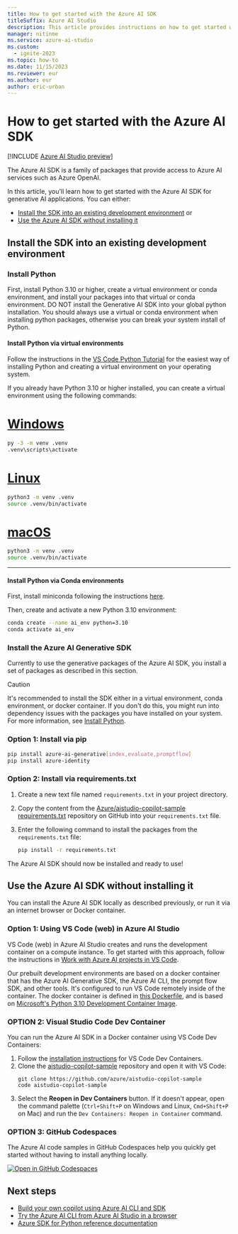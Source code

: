 ```yaml
---
title: How to get started with the Azure AI SDK
titleSuffix: Azure AI Studio
description: This article provides instructions on how to get started with the Azure AI SDK.
manager: nitinme
ms.service: azure-ai-studio
ms.custom:
  - ignite-2023
ms.topic: how-to
ms.date: 11/15/2023
ms.reviewer: eur
ms.author: eur
author: eric-urban
---
```


# How to get started with the Azure AI SDK

[!INCLUDE [Azure AI Studio preview](../includes/preview-ai-studio.md)]

The Azure AI SDK is a family of packages that provide access to Azure AI services such as Azure OpenAI. 

In this article, you'll learn how to get started with the Azure AI SDK for generative AI applications. You can either:
- [Install the SDK into an existing development environment](#install-the-sdk-into-an-existing-development-environment) or
- [Use the Azure AI SDK without installing it](#use-the-azure-ai-sdk-without-installing-it)

## Install the SDK into an existing development environment

### Install Python

First, install Python 3.10 or higher, create a virtual environment or conda environment, and install your packages into that virtual or conda environment. DO NOT install the Generative AI SDK into your global python installation. You should always use a virtual or conda environment when installing python packages, otherwise you can break your system install of Python.

#### Install Python via virtual environments

Follow the instructions in the [VS Code Python Tutorial](https://code.visualstudio.com/docs/python/python-tutorial#_install-a-python-interpreter) for the easiest way of installing Python and creating a virtual environment on your operating system.

If you already have Python 3.10 or higher installed, you can create a virtual environment using the following commands:

# [Windows](#tab/windows)

```bash
py -3 -m venv .venv
.venv\scripts\activate
```

# [Linux](#tab/linux)

```bash
python3 -m venv .venv
source .venv/bin/activate
```

# [macOS](#tab/macos)

```bash
python3 -m venv .venv
source .venv/bin/activate
```

---


#### Install Python via Conda environments

First, install miniconda following the instructions [here](https://docs.conda.io/en/latest/miniconda.html).

Then, create and activate a new Python 3.10 environment:

```bash
conda create --name ai_env python=3.10
conda activate ai_env
```

### Install the Azure AI Generative SDK

Currently to use the generative packages of the Azure AI SDK, you install a set of packages as described in this section. 

> [!CAUTION]
> It's recommended to install the SDK either in a virtual environment, conda environment, or docker container. If you don't do this, you might run into dependency issues with the packages you have installed on your system. For more information, see [Install Python](#install-python-via-virtual-environments).

### Option 1: Install via pip

```bash
pip install azure-ai-generative[index,evaluate,promptflow]
pip install azure-identity
```

### Option 2: Install via requirements.txt

1. Create a new text file named `requirements.txt` in your project directory.
1. Copy the content from the [Azure/aistudio-copilot-sample requirements.txt](https://github.com/Azure/aistudio-copilot-sample/blob/main/requirements.txt) repository on GitHub into your `requirements.txt` file.
1. Enter the following command to install the packages from the `requirements.txt` file:

    ```bash
    pip install -r requirements.txt
    ```

The Azure AI SDK should now be installed and ready to use!

## Use the Azure AI SDK without installing it

You can install the Azure AI SDK locally as described previously, or run it via an internet browser or Docker container. 

### Option 1: Using VS Code (web) in Azure AI Studio

VS Code (web) in Azure AI Studio creates and runs the development container on a compute instance. To get started with this approach, follow the instructions in [Work with Azure AI projects in VS Code](develop-in-vscode.md).

Our prebuilt development environments are based on a docker container that has the Azure AI Generative SDK, the Azure AI CLI, the prompt flow SDK, and other tools. It's configured to run VS Code remotely inside of the container. The docker container is defined in [this Dockerfile](https://github.com/Azure/aistudio-copilot-sample/blob/main/.devcontainer/Dockerfile), and is based on [Microsoft's Python 3.10 Development Container Image](https://mcr.microsoft.com/en-us/product/devcontainers/python/about). 

### OPTION 2: Visual Studio Code Dev Container

You can run the Azure AI SDK in a Docker container using VS Code Dev Containers:

1. Follow the [installation instructions](https://code.visualstudio.com/docs/devcontainers/containers#_installation) for VS Code Dev Containers.
1. Clone the [aistudio-copilot-sample](https://github.com/Azure/aistudio-copilot-sample) repository and open it with VS Code:
    ```
    git clone https://github.com/azure/aistudio-copilot-sample
    code aistudio-copilot-sample
    ```
1. Select the **Reopen in Dev Containers** button. If it doesn't appear, open the command palette (`Ctrl+Shift+P` on Windows and Linux, `Cmd+Shift+P` on Mac) and run the `Dev Containers: Reopen in Container` command.

### OPTION 3: GitHub Codespaces

The Azure AI code samples in GitHub Codespaces help you quickly get started without having to install anything locally.

[![Open in GitHub Codespaces](https://github.com/codespaces/badge.svg)](https://codespaces.new/Azure/aistudio-copilot-sample?quickstart=1)

## Next steps

- [Build your own copilot using Azure AI CLI and SDK](../tutorials/deploy-copilot-sdk.md)
- [Try the Azure AI CLI from Azure AI Studio in a browser](develop-in-vscode.md)
- [Azure SDK for Python reference documentation](/python/api/overview/azure/ai)
